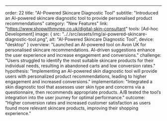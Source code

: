 ---
order: 22
title: "AI-Powered Skincare Diagnostic Tool"
subtitle: "Introduced an AI-powered skincare diagnostic tool to provide personalised product recommendations"
category: "New Features"
link: "https://www.shopwithmyrep.co.uk/digital-skin-consultant"
tools: [Ad-hoc Development]
image: {
    src: ".././src/assets/img/ai-powered-skincare-diagnostic-tool.png",
    alt: "AI-Powered Skincare Diagnostic Tool",
    device: "desktop"
}
overview: "Launched an AI-powered tool on Avon UK for personalised skincare recommendations. AI-driven suggestions enhance the user experience and increase engagement and conversions."
challenge: "Users struggled to identify the most suitable skincare products for their individual needs, resulting in abandoned carts and low conversion rates."
hypothesis: "Implementing an AI-powered skin diagnostic tool will provide users with personalized product recommendations, leading to higher engagement and increased conversions."
implementation: "Integrated a skin diagnostic tool that assesses user skin type and concerns via a questionnaire, then recommends appropriate products. A/B tested the tool’s integration into the user journey for optimal performance."
outcome: "Higher conversion rates and increased customer satisfaction as users found more relevant skincare products, improving their shopping experience."
